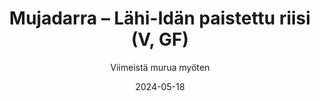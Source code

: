 ---
title: "Mujadarra – Lähi-Idän paistettu riisi (V, GF)"
image: "https://vegaanibotti.lauravuo.me/2024/05/2024-05-18_small.png"
date: 2024-05-18
receipt_url: "https://viimeistamuruamyoten.com/mujadarra-riisi-vegaani-gluteeniton/"
author: "Viimeistä murua myöten"
---